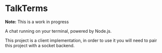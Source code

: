 # TalkTerms

**Note:** This is a work in progress

A chat running on your terminal, powered by Node.js.

This project is a client implementation, in order to use it you will need to
pair this project with a socket backend.

